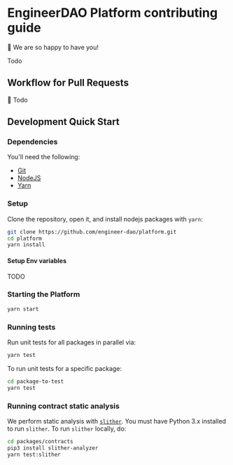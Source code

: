 # EngineerDAO Platform contributing guide

🎈 We are so happy to have you!

Todo

## Workflow for Pull Requests

🚨 Todo

## Development Quick Start

### Dependencies

You'll need the following:

* [Git](https://git-scm.com/downloads)
* [NodeJS](https://nodejs.org/en/download/)
* [Yarn](https://classic.yarnpkg.com/en/docs/install)

### Setup

Clone the repository, open it, and install nodejs packages with `yarn`:

```bash
git clone https://github.com/engineer-dao/platform.git
cd platform
yarn install
```

#### Setup Env variables

TODO

### Starting the Platform

```bash
yarn start
```

### Running tests

Run unit tests for all packages in parallel via:

```bash
yarn test
```

To run unit tests for a specific package:

```bash
cd package-to-test
yarn test
```

### Running contract static analysis

We perform static analysis with [`slither`](https://github.com/crytic/slither). You must have Python 3.x installed to
run `slither`. To run `slither` locally, do:

```bash
cd packages/contracts
pip3 install slither-analyzer
yarn test:slither
```
